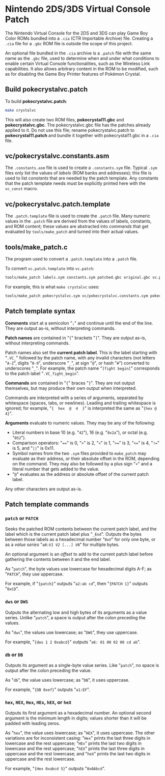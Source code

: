 # Nintendo 2DS/3DS Virtual Console Patch

The Nintendo Virtual Console for the 2DS and 3DS can play Game Boy Color ROMs bundled into a `.cia` (CTR Importable Archive) file. Creating a `.cia` file for a `.gbc` ROM file is outside the scope of this project.

An optional file bundled in the `.cia` archive is a `.patch` file with the same name as the `.gbc` file, used to determine when and under what conditions to enable certain Virtual Console functionalities, such as the Wireless Link capabilities. It also allows arbitrary content in the ROM to be modified, such as for disabling the Game Boy Printer features of Pokémon Crystal.


## Build pokecrystalvc.patch

To build **pokecrystalvc.patch**:

```bash
make crystalvc
```

This will also create two ROM files, **pokecrystal11.gbc** and **pokecrystalvc.gbc**. The pokecrystalvc.gbc file has the patches already applied to it. Do not use this file; rename pokecrystalvc.patch to **pokecrystal11.patch** and bundle it together with pokecrystal11.gbc in a `.cia` file.


## vc/pokecrystalvc.constants.asm

The `.constants.asm` file is used to create a `.constants.sym` file. Typical `.sym` files only list the values of *labels* (ROM banks and addresses); this file is used to list *constants* that are needed by the patch template. Any constants that the patch template needs must be explicitly printed here with the `vc_const` macro.


## vc/pokecrystalvc.patch.template

The `.patch.template` file is used to create the `.patch` file. Many numeric values in the `.patch` file are derived from the values of labels, constants, and ROM content; these values are abstracted into *commands* that get evaluated by `tools/make_patch` and turned into their actual values.


## tools/make_patch.c

The program used to convert a `.patch.template` into a `.patch` file.

To convert `vc.patch.template` into `vc.patch`:

```bash
tools/make_patch labels.sym constants.sym patched.gbc original.gbc vc.patch.template vc.patch
```

For example, this is what `make crystalvc` uses:

```bash
tools/make_patch pokecrystalvc.sym vc/pokecrystalvc.constants.sym pokecrystalvc.gbc pokecrystal11.gbc vc/pokecrystalvc.patch.template pokecrystalvc.patch
```


## Patch template syntax

**Comments** start at a semicolon "`;`" and continue until the end of the line. They are output as-is, without interpreting commands.

**Patch names** are contained in "`[`" brackets "`]`". They are output as-is, without interpreting commands.

Patch names also set the **current patch label**. This is the label starting with "`.VC_`" followed by the patch name, with any invalid characters (not letters "`A-Z`", digits "`0-9`", underscore "`_`", at sign "`@`", or hash "`#`") converted to underscores "`_`". For example, the patch name "`[fight begin]`" corresponds to the patch label "`.VC_fight_begin`".

**Commands** are contained in "`{`" braces "`}`". They are not output themselves, but may produce their own output when interpreted.

Commands are interpreted with a series of arguments, separated by whitespace (spaces, tabs, or newlines). Leading and trailing whitespace is ignored; for example, "`{  hex  @  4  }`" is interpreted the same as "`{hex @ 4}`".

**Arguments** evaluate to numeric values. They may be any of the following:

- Literal numbers in base 10 (e.g. "`42`"), 16 (e.g. "`0x2a`"), or octal (e.g. "`052`").
- Comparison operators: "`==`" is 0, "`>`" is 2, "`<`" is 1, "`>=`" is 3, "`<=`" is 4, "`!=`" is 5, and "`||`" is 0x11.
- Symbol names from the two `.sym` files provided to `make_patch` may evaluate as their address, or their absolute offset in the ROM, depending on the command. They may also be followed by a plus sign "`+`" and a literal number that gets added to the value.
- "`@`" evaluates as the address or absolute offset of the current patch label.

Any other characters are output as-is.


## Patch template commands

### `patch` or `PATCH`

Seeks the patched ROM contents between the current patch label, and the label which is the current patch label plus "`_End`". Outputs the bytes between those labels as a hexadecimal number "<code>0x<i>V</i></code>" for only one byte, or as a *value series* "<code>a<i>N</i>:<i>V1</i> <i>V2</i> [...] <i>VN</i></code>" for multiple bytes.

An optional argument is an *offset* to add to the current patch label before gathering the contents between it and the end label.

As "`patch`", the byte values use lowercase for hexadecimal digits A-F; as "`PATCH`", they use uppercase.

For example, if "`{patch}`" outputs "`a2:ab cd`", then "`{PATCH 1}`" outputs "`0xCD`".


### `dws` or `DWS`

Outputs the alternating low and high bytes of its arguments as a value series. Unlike "`patch`", a space is output after the colon preceding the values.

As "`dws`", the values use lowercase; as "`DWS`", they use uppercase.

For example, "`{dws 1 2 0xabcd}`" outputs "`a6: 01 00 02 00 cd ab`".


### `db` or `DB`

Outputs its argument as a single-byte value series. Like "`patch`", no space is output after the colon preceding the value.

As "`db`", the value uses lowercase; as "`DB`", it uses uppercase.

For example, "`{DB 0xef}`" outputs "`a1:EF`".


### `hex`, `HEX`, `Hex`, `HEx`, `hEX`, or `heX`

Outputs its first argument as a hexadecimal number. An optional second argument is the minimum length in digits; values shorter than it will be padded with leading zeros.

As "`hex`", the value uses lowercase; as "`HEX`", it uses uppercase. The other variations are for inconsistent casing: "`Hex`" prints the last three digits in lowercase and the rest uppercase; "`HEx`" prints the last two digits in lowercase and the rest uppercase; "`hEX`" prints the last three digits in uppercase and the rest lowercase; and "`heX`" prints the last two digits in uppercase and the rest lowercase.

For example, "`{Hex 0xabcd 5}`" outputs "`0x0Abcd`".
